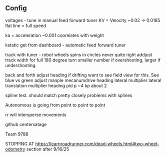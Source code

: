 ## Config

voltages - tune in manual feed forward tuner
KV = Velocity ~0.02 -> 0.0185
flat line = full speed

ka = acceleration ~0.001
coorelates with weight

kstatic
get from dashboard - automatic feed forward tuner


track with tuner - robot wheels
spins in circles
never quite right
addjust track width for full 180 degree turn
smaller number if overshooting, larger if undershooting.

back and forth
adjust heading if drifting
want to see field view for this. See blue vs green
adjust manple mecanumdrive heading lateral multiplier
lateral translation multiplier
heading pid p ~4
kp about 2



spline test. should match pretty closely
problems with splines

Autonomous is going from point to point to point

rr will intersperse movements

github centersatage

Team 9788


STOPPING AT https://learnroadrunner.com/dead-wheels.html#two-wheel-odometry section after 9/16/25